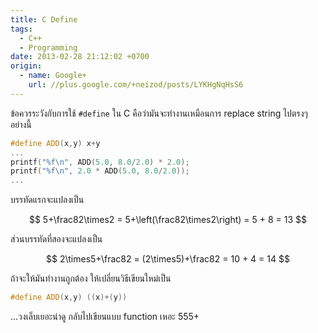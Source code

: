 ```yaml
---
title: C Define
tags:
  - C++
  - Programming
date: 2013-02-28 21:12:02 +0700
origin:
  - name: Google+
    url: //plus.google.com/+neizod/posts/LYKHgNqHsS6
---
```


ข้อควรระวังกับการใช้ `#define` ใน C คือว่ามันจะทำงานเหมือนการ replace string ไปตรงๆ อย่างนี้

``` c++
#define ADD(x,y) x+y
...
printf("%f\n", ADD(5.0, 8.0/2.0) * 2.0);
printf("%f\n", 2.0 * ADD(5.0, 8.0/2.0));
...
```

บรรทัดแรกจะแปลงเป็น

$$
5+\frac82\times2 = 5+\left(\frac82\times2\right) = 5 + 8 = 13
$$

ส่วนบรรทัดที่สองจะแปลงเป็น

$$
2\times5+\frac82 = (2\times5)+\frac82 = 10 + 4 = 14
$$

ถ้าจะให้มันทำงานถูกต้อง ให้เปลี่ยนวิธีเขียนใหม่เป็น

``` c++
#define ADD(x,y) ((x)+(y))
```

...วงเล็บเยอะน่าดู กลับไปเขียนแบบ function เหอะ 555+
